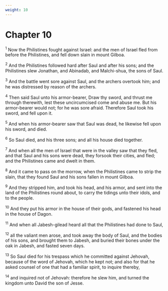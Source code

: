 ```yaml
---
weight: 10
---
```


# Chapter 10

<sup>1</sup> Now the Philistines fought against Israel: and the men of Israel fled from before the Philistines, and fell down slain in mount Gilboa. 

<sup>2</sup> And the Philistines followed hard after Saul and after his sons; and the Philistines slew Jonathan, and Abinadab, and Malchi-shua, the sons of Saul. 

<sup>3</sup> And the battle went sore against Saul, and the archers overtook him; and he was distressed by reason of the archers. 

<sup>4</sup> Then said Saul unto his armor-bearer, Draw thy sword, and thrust me through therewith, lest these uncircumcised come and abuse me. But his armor-bearer would not; for he was sore afraid. Therefore Saul took his sword, and fell upon it. 

<sup>5</sup> And when his armor-bearer saw that Saul was dead, he likewise fell upon his sword, and died. 

<sup>6</sup> So Saul died, and his three sons; and all his house died together. 

<sup>7</sup> And when all the men of Israel that were in the valley saw that they fled, and that Saul and his sons were dead, they forsook their cities, and fled; and the Philistines came and dwelt in them. 

<sup>8</sup> And it came to pass on the morrow, when the Philistines came to strip the slain, that they found Saul and his sons fallen in mount Gilboa. 

<sup>9</sup> And they stripped him, and took his head, and his armor, and sent into the land of the Philistines round about, to carry the tidings unto their idols, and to the people. 

<sup>10</sup> And they put his armor in the house of their gods, and fastened his head in the house of Dagon. 

<sup>11</sup> And when all Jabesh-gilead heard all that the Philistines had done to Saul, 

<sup>12</sup> all the valiant men arose, and took away the body of Saul, and the bodies of his sons, and brought them to Jabesh, and buried their bones under the oak in Jabesh, and fasted seven days. 

<sup>13</sup> So Saul died for his trespass which he committed against Jehovah, because of the word of Jehovah, which he kept not; and also for that he asked counsel of one that had a familiar spirit, to inquire thereby, 

<sup>14</sup> and inquired not of Jehovah: therefore he slew him, and turned the kingdom unto David the son of Jesse. 


